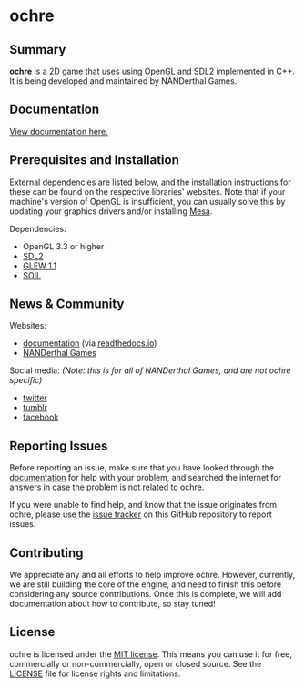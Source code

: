 # ochre

## Summary

**ochre** is a 2D game that uses using OpenGL and SDL2 implemented in C++. It is being developed and maintained by NANDerthal Games.

## Documentation

[View documentation here.](http://ochre.readthedocs.io/)

## Prerequisites and Installation

External dependencies are listed below, and the installation instructions for these can be found on the respective libraries' websites. Note that if your machine's version of OpenGL is insufficient, you can usually solve this by updating your graphics drivers and/or installing [Mesa](http://www.mesa3d.org/).

Dependencies:

* OpenGL 3.3 or higher
* [SDL2](www.libsdl.org)
* [GLEW 1.1](http://glew.sourceforge.net)
* [SOIL](http://www.lonesock.net/soil.html)

## News & Community

Websites:

* [documentation](http://ochre.readthedocs.io/) (via [readthedocs.io](http://ochre.readthedocs.io/en/latest/))
* [NANDerthal Games](http://www.nanderthal.com/)

Social media: *(Note: this is for all of NANDerthal Games, and are not ochre specific)*

* [twitter](https://twitter.com/nanderthalgames)
* [tumblr](http://nanderthal.tumblr.com/)
* [facebook](https://www.facebook.com/NANDerthal)

## Reporting Issues

Before reporting an issue, make sure that you have looked through the [documentation](http://ochre.readthedocs.io/) for help with your problem, and searched the internet for answers in case the problem is not related to ochre.

If you were unable to find help, and know that the issue originates from ochre, please use the [issue tracker](https://github.com/NANDerthal/ochre/issues) on this GitHub repository to report issues.

## Contributing

We appreciate any and all efforts to help improve ochre. However, currently, we are still building the core of the engine, and need to finish this before considering any source contributions. Once this is complete, we will add documentation about how to contribute, so stay tuned!

## License

ochre is licensed under the [MIT license](https://opensource.org/licenses/MIT). This means you can use it for free, commercially or non-commercially, open or closed source. See the [LICENSE](https://github.com/NANDerthal/ochre/blob/master/LICENSE) file for license rights and limitations.

